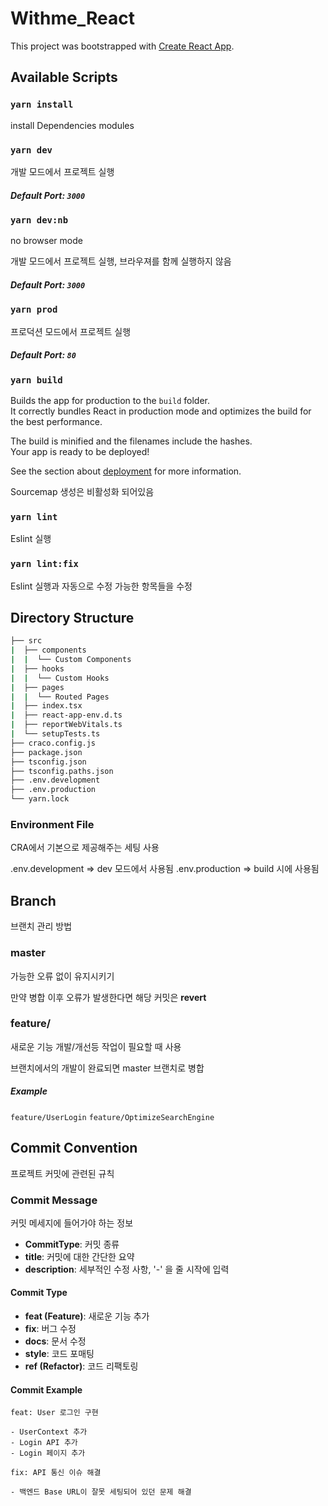 # Withme_React

This project was bootstrapped with [Create React App](https://github.com/facebook/create-react-app).

## Available Scripts

### `yarn install`

install Dependencies modules

### `yarn dev`

개발 모드에서 프로젝트 실행

##### Default Port: `3000`

### `yarn dev:nb`

no browser mode

개발 모드에서 프로젝트 실행, 브라우져를 함께 실행하지 않음

##### Default Port: `3000`

### `yarn prod`

프로덕션 모드에서 프로젝트 실행

##### Default Port: `80`

### `yarn build`

Builds the app for production to the `build` folder.\
It correctly bundles React in production mode and optimizes the build for the best performance.

The build is minified and the filenames include the hashes.\
Your app is ready to be deployed!

See the section about [deployment](https://facebook.github.io/create-react-app/docs/deployment) for more information.

Sourcemap 생성은 비활성화 되어있음

### `yarn lint`

Eslint 실행

### `yarn lint:fix`

Eslint 실행과 자동으로 수정 가능한 항목들을 수정

## Directory Structure

```bash
├── src
|  ├── components
|  |  └── Custom Components
|  ├── hooks
|  |  └── Custom Hooks
|  ├── pages
|  |  └── Routed Pages
|  ├── index.tsx
|  ├── react-app-env.d.ts
|  ├── reportWebVitals.ts
|  └── setupTests.ts
├── craco.config.js
├── package.json
├── tsconfig.json
├── tsconfig.paths.json
├── .env.development
├── .env.production
└── yarn.lock
```

### Environment File

CRA에서 기본으로 제공해주는 세팅 사용

.env.development => dev 모드에서 사용됨
.env.production => build 시에 사용됨

## Branch

브랜치 관리 방법

### master

가능한 오류 없이 유지시키기

만약 병합 이후 오류가 발생한다면 해당 커밋은 **revert**

### feature/

새로운 기능 개발/개선등 작업이 필요할 때 사용

브랜치에서의 개발이 완료되면 master 브랜치로 병합

##### Example

`feature/UserLogin`
`feature/OptimizeSearchEngine`

## Commit Convention

프로젝트 커밋에 관련된 규칙

### Commit Message

커밋 메세지에 들어가야 하는 정보

-   **CommitType**: 커밋 종류
-   **title**: 커밋에 대한 간단한 요약
-   **description**: 세부적인 수정 사항, '-' 을 줄 시작에 입력

#### Commit Type

-   **feat (Feature)**: 새로운 기능 추가
-   **fix**: 버그 수정
-   **docs**: 문서 수정
-   **style**: 코드 포매팅
-   **ref (Refactor)**: 코드 리팩토링

#### Commit Example

```
feat: User 로그인 구현

- UserContext 추가
- Login API 추가
- Login 페이지 추가
```

```
fix: API 통신 이슈 해결

- 백엔드 Base URL이 잘못 세팅되어 있던 문제 해결
```
